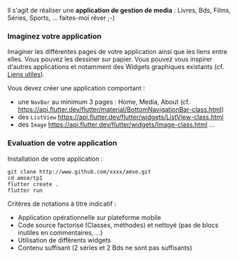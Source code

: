 
Il s'agit de réaliser une **application de gestion de media** : Livres, Bds, Films, Séries, Sports, ...  faites-moi rêver ;-)

### Imaginez votre application

Imaginer les différentes pages de votre application ainsi que
les liens entre elles. Vous pouvez les dessiner sur papier. Vous pouvez vous inspirer d'autres applications et notamment des  Widgets graphiques existants (cf. [Liens utiles](faq.md)).


Vous devez créer une application comportant :
- une `NavBar` au minimum 3 pages : Home, Media, About
    (cf. https://api.flutter.dev/flutter/material/BottomNavigationBar-class.html)
- des `ListView` https://api.flutter.dev/flutter/widgets/ListView-class.html
- des `Image` https://api.flutter.dev/flutter/widgets/Image-class.html
...


### Evaluation de votre application

Installation de votre application :

```
git clone http://www.github.com/xxxx/amse.git
cd amse/tp1
flutter create .
flutter run
```

Critères de notations à titre indicatif :

- Application opérationnelle sur plateforme mobile
- Code source factorisé (Classes, méthodes) et nettoyé (pas de blocs inutiles en commentaires, ...)
- Utilisation de différents widgets
- Contenu suffisant (2 séries et 2 Bds ne sont pas suffisants)

